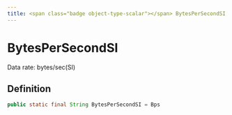 ```yaml
---
title: <span class="badge object-type-scalar"></span> BytesPerSecondSI
---
```

# <span class="badge object-type-scalar"></span> BytesPerSecondSI

Data rate: bytes/sec(SI)

## Definition

```java
public static final String BytesPerSecondSI = Bps
```
